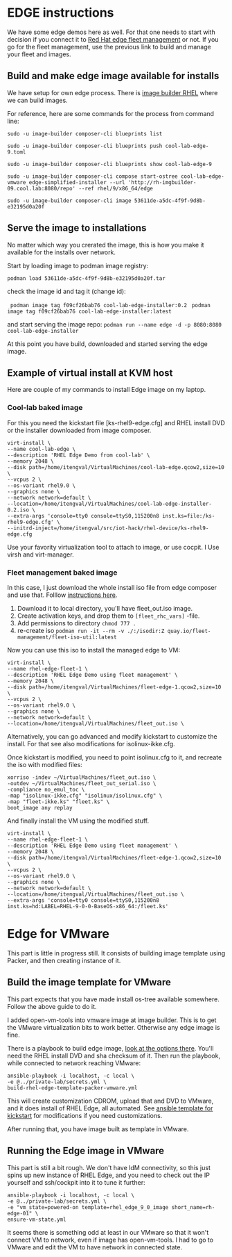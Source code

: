 # EDGE instructions

We have some edge demos here as well. For that one needs to start with
decision if you connect it to
[Red Hat edge fleet management](https://console.redhat.com/edge/manage-images)
or not. If you go for the fleet management, use the previous link to build
and manage your fleet and images.

## Build and make edge image available for installs

We have setup for own edge process. There is
[image builder RHEL](https://rh-imgbuilder-09.cool.lab:9090/composer) where
we can build images.

For reference, here are some commands for the process from command line:

```sudo -u image-builder composer-cli blueprints list```

```sudo -u image-builder composer-cli blueprints push cool-lab-edge-9.toml```

```sudo -u image-builder composer-cli blueprints show cool-lab-edge-9```

```sudo -u image-builder composer-cli compose start-ostree cool-lab-edge-vmware edge-simplified-installer --url 'http://rh-imgbuilder-09.cool.lab:8080/repo' --ref rhel/9/x86_64/edge```

```sudo -u image-builder composer-cli image 53611de-a5dc-4f9f-9d8b-e32195d0a20f```

## Serve the image to installations

No matter which way you crerated the image, this is how you make it available
for the installs over network.

Start by loading image to podman image registry:

```podman load 53611de-a5dc-4f9f-9d8b-e32195d0a20f.tar```

check the image id and tag it (change id):

``` podman image tag f09cf26bab76 cool-lab-edge-installer:0.2```
``` podman image tag f09cf26bab76 cool-lab-edge-installer:latest```

and start serving the image repo:
```podman run --name edge -d -p 8080:8080 cool-lab-edge-installer```

At this point you have build, downloaded and started serving the edge image.

## Example of virtual install at KVM host

Here are couple of my commands to install Edge image on my laptop.

### Cool-lab baked image

For this you need the kickstart file [ks-rhel9-edge.cfg] and RHEL install
DVD or the installer downloaded from image composer.

```
virt-install \
--name cool-lab-edge \
--description 'RHEL Edge Demo from cool-lab' \
--memory 2048 \
--disk path=/home/itengval/VirtualMachines/cool-lab-edge.qcow2,size=10 \
--vcpus 2 \
--os-variant rhel9.0 \
--graphics none \
--network network=default \
--location=/home/itengval/VirtualMachines/cool-lab-edge-installer-0.2.iso \
--extra-args 'console=tty0 console=ttyS0,115200n8 inst.ks=file:/ks-rhel9-edge.cfg' \
--initrd-inject=/home/itengval/src/iot-hack/rhel-device/ks-rhel9-edge.cfg
```

Use your favority virtualization tool to attach to image, or use cocpit. I
Use virsh and virt-manager.

### Fleet management baked image

In this case, I just download the whole install iso file from edge composer
and use that. Folllow
[instructions here](https://access.redhat.com/documentation/en-us/edge_management/2022/html-single/create_rhel_for_edge_images_and_configure_automated_management/).

1. Download it to local directory, you'll have fleet_out.iso image.
2. Create activation keys, and drop them to ```[fleet_rhc_vars]``` -file.
3. Add permissions to directory ```chmod 777 .```
4. re-create iso
  ```podman run -it --rm -v ./:/isodir:Z quay.io/fleet-management/fleet-iso-util:latest```

Now you can use this iso to install the managed edge to VM:

```
virt-install \
--name rhel-edge-fleet-1 \
--description 'RHEL Edge Demo using fleet management' \
--memory 2048 \
--disk path=/home/itengval/VirtualMachines/fleet-edge-1.qcow2,size=10 \
--vcpus 2 \
--os-variant rhel9.0 \
--graphics none \
--network network=default \
--location=/home/itengval/VirtualMachines/fleet_out.iso \
```

Alternatively, you can go advanced and modify kickstart to customize the
install. For that see also modifications for isolinux-ikke.cfg.

Once kickstart is modified, you need to point isolinux.cfg to it, and recreate
the iso with modified files:

```
xorriso -indev ~/VirtualMachines/fleet_out.iso \
-outdev ~/VirtualMachines/fleet_out_serial.iso \
-compliance no_emul_toc \
-map "isolinux-ikke.cfg" "isolinux/isolinux.cfg" \
-map "fleet-ikke.ks" "fleet.ks" \
boot_image any replay
```

And finally install the VM using the modified stuff.

```
virt-install \
--name rhel-edge-fleet-1 \
--description 'RHEL Edge Demo using fleet management' \
--memory 2048 \
--disk path=/home/itengval/VirtualMachines/fleet-edge-1.qcow2,size=10 \
--vcpus 2 \
--os-variant rhel9.0 \
--graphics none \
--network network=default \
--location=/home/itengval/VirtualMachines/fleet_out.iso \
--extra-args 'console=tty0 console=ttyS0,115200n8 inst.ks=hd:LABEL=RHEL-9-0-0-BaseOS-x86_64:/fleet.ks'
```

# Edge for VMware

This part is little in progress still. It consists of building image template
using Packer, and then creating instance of it.

## Build the image template for VMware

This part expects that you have made install os-tree available somewhere.
Follow the above guide to do it.

I added open-vm-tools into vmware image at image builder. This is to get
the VMware virtualization bits to work better. Otherwise any edge image is
fine.

There is a playbook to build edge image,
[look at the options there](../build-rhel-edge-template-packer-vmware.yml).
You'll need the RHEL install DVD and sha checksum of it. Then run the
playbook, while connected to network reaching VMware:

```
ansible-playbook -i localhost, -c local \
-e @../private-lab/secrets.yml \
build-rhel-edge-template-packer-vmware.yml
```

This will create customization CDROM, upload that and DVD to VMware, and
it does install of RHEL Edge, all automated. See
[ansible template for kickstart](https://github.com/myllynen/ansible-packer/blob/master/roles/ansible_packer/templates/cfg-rhel-edge_9.j2)
for modifications if you need customizations.

After running that, you have image built as template in VMware.

## Running the Edge image in VMware

This part is still a bit rough. We don't have IdM connectivity, so this just
spins up new instance of RHEL Edge, and you need to check out the IP yourself
and ssh/cockpit into it to tune it further:

```
ansible-playbook -i localhost, -c local \
-e @../private-lab/secrets.yml \
-e "vm_state=powered-on template=rhel_edge_9_0_image short_name=rh-edge-01" \
ensure-vm-state.yml
```

It seems there is something odd at least in our VMware so that it won't
connect VM to network, even if image has open-vm-tools. I had to go to
VMware and edit the VM to have network in connected state.

